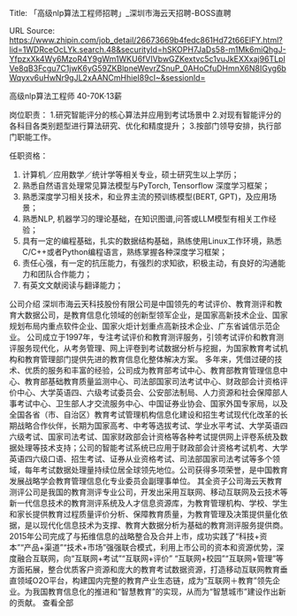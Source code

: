 Title: 「高级nlp算法工程师招聘」_深圳市海云天招聘-BOSS直聘

URL Source: https://www.zhipin.com/job_detail/26673669b4fedc861Hd72t66ElFY.html?lid=1WDRceOcLYk.search.48&securityId=hSKOPH7JaDs58-m1Mk6miQhgJ-YfpzxXk4Wy6MzoR4Y9gWm1WKU6fVIVbwGZKextvc5c1vuJkEXXxaj96TLplVe8qB3Fcgu7C1jwK6yG59ZKBlpneWevrZSnuP_0AHoCfuDHmnX6N8IGyg6bWqyxv6uHwNr9gJL2xAANCmHhieI89cI~&sessionId=

高级nlp算法工程师 40-70K·13薪

岗位职责：
1.研究智能评分的核心算法并应用到考试场景中
2.对现有智能评分的各科目各类别题型进行算法研究、优化和精度提升；
3.按部门领导安排，执行部门职能工作。

任职资格：
1. 计算机／应用数学／统计学等相关专业，硕士研究生以上学历；
2. 熟悉自然语言处理常见算法模型与PyTorch, Tensorflow 深度学习框架；
3. 熟悉深度学习相关技术，和业界主流的预训练模型(BERT, GPT)，及应用场景；
4. 熟悉NLP, 机器学习的理论基础，在知识图谱,问答或LLM模型有相关工作经验；
5. 具有一定的编程基础，扎实的数据结构基础，熟练使用Linux工作环境，熟悉C/C++或者Python编程语言，熟练掌握各种深度学习框架；
6. 责任心强，有一定的抗压能力，有强烈的求知欲，积极主动，有良好的沟通能力和团队合作能力；
7. 有英文文献阅读与翻译能力；

公司介绍
深圳市海云天科技股份有限公司是中国领先的考试评价、教育测评和教育大数据公司，是教育信息化领域的创新型领军企业，是国家高新技术企业、国家规划布局内重点软件企业、国家火炬计划重点高新技术企业、广东省诚信示范企业。   公司成立于1997年，专注考试评价和教育测评服务，引领考试评价和教育测评服务现代化，从考务管理、网上评卷到考试数据分析与挖掘，为国家教育考试机构和教育管理部门提供先进的教育信息化整体解决方案。   多年来，凭借过硬的技术、优质的服务和丰富的经验，公司成为教育部考试中心、教育部教育管理信息中心、教育部基础教育质量监测中心、司法部国家司法考试中心、财政部会计资格评价中心、大学英语四、六级考试委员会、公安部法制局、人力资源和社会保障部人事考试中心、卫生部人才交流服务中心、中国证券业协会、国家外国专家局，以及全国各省（市、自治区）教育考试管理机构信息化建设和招生考试现代化改革的长期战略合作伙伴，长期为国家高考、中考等选拔考试、学业水平考试、大学英语四六级考试、国家司法考试、国家财政部会计资格等各种考试提供网上评卷系统及数据处理等技术支持；公司的智能考试系统已应用于财政部会计资格考试机考、大学英语四六级口语、招生考试、证券从业资格考试、司法部国家司法考试等多个领域，每年考试数据处理量持续位居全球领先地位。公司获得多项荣誉，是中国教育发展战略学会教育管理信息化专业委员会副理事单位。   其全资子公司海云天教育测评公司是我国的教育测评专业公司，开发出采用互联网、移动互联网及云技术等新一代信息技术的教育测评系统及人才信息资源库，为教育管理机构、学校、学生和家长提供教育过程质量评价分析、保障教育质量，为教育管理及决策提供量化依据，是以现代化信息技术为支撑、教育大数据分析为基础的教育测评服务提供商。   2015年公司完成了与拓维信息的战略整合及合并上市，成功实践了“科技+资本”“产品+渠道”“技术+市场”强强联合模式，利用上市公司的资本和资源优势，深度融合互联网，向“互联网+考试”“互联网+评价” “互联网+校园”“互联网+管理”等方面拓展，整合优质客户资源和庞大的教育考试数据资源，打造移动互联网教育垂直领域O2O平台，构建国内完整的教育产业生态链，成为“互联网＋教育”领先企业。为我国教育信息化的推进和“智慧教育”的实现，从而为“智慧城市”建设作出新的贡献。
                                        查看全部